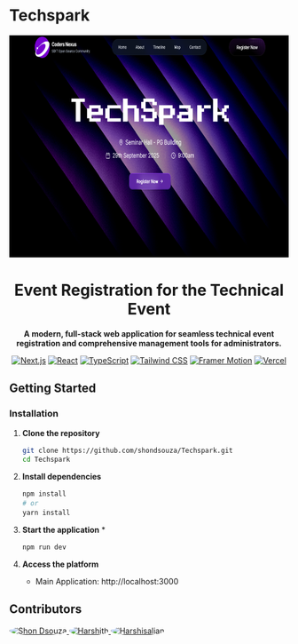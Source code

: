 # Techspark 

<div align="center">
  <img src="public/assets/images/Techspark.png" alt="Techspark Logo" width="800" height="400" />
</div>

<h1 align="center">
   Event Registration for the Technical Event
</h1>

<p align="center">
  <strong>A modern, full-stack web application for seamless technical event registration and comprehensive management tools for administrators.</strong>
</p>


<div align="center">


[![Next.js](https://img.shields.io/badge/Next.js-black?style=for-the-badge&logo=next.js&logoColor=white)](https://nextjs.org)
[![React](https://img.shields.io/badge/React-%2320232a.svg?style=for-the-badge&logo=react&logoColor=%2361DAFB)](https://react.dev)
[![TypeScript](https://img.shields.io/badge/TypeScript-%23007ACC.svg?style=for-the-badge&logo=typescript&logoColor=white)](https://typescriptlang.org)
[![Tailwind CSS](https://img.shields.io/badge/Tailwind_CSS-%2338B2AC.svg?style=for-the-badge&logo=tailwind-css&logoColor=white)](https://tailwindcss.com)
[![Framer Motion](https://img.shields.io/badge/Framer_Motion-black?style=for-the-badge&logo=framer&logoColor=blue)](https://framer.com/motion)
[![Vercel](https://img.shields.io/badge/Vercel-%23000000.svg?style=for-the-badge&logo=vercel&logoColor=white)](https://vercel.com)

</div>

##  Getting Started

### Installation

1. **Clone the repository**
   ```bash
   git clone https://github.com/shondsouza/Techspark.git
   cd Techspark
   ```

2. **Install dependencies**
   ```bash
   npm install
   # or
   yarn install
   ```

3. **Start the application** *
   ```bash
   npm run dev
   ```

4. **Access the platform**
   - Main Application: http://localhost:3000



    
## Contributors

<a href="https://github.com/shondsouza">
  <img src="https://github.com/shondsouza.png" width="100" style="border-radius: 50%;" alt="Shon Dsouza"/>
</a>
<a href="https://github.com/godtrex">
  <img src="https://github.com/homieshetty.png" width="100" style="border-radius: 50%;" alt="Harshith"/>
</a>
<a href="https://github.com/harshisalian">
  <img src="https://github.com/harshisalian.png" width="100" style="border-radius: 50%;" alt="Harshisalian"/>
</a>
</a>



